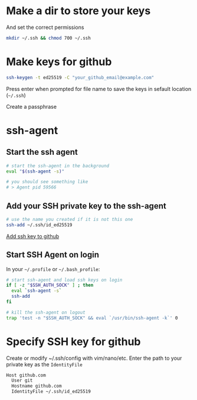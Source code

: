 # Make a dir to store your keys
And set the correct permissions
```bash
mkdir ~/.ssh && chmod 700 ~/.ssh
```

# Make keys for github
```bash
ssh-keygen -t ed25519 -C "your_github_email@example.com"
```

Press enter when prompted for file name to save the keys in sefault location (`~/.ssh`)

Create a passphrase

# ssh-agent

## Start the ssh agent
```bash
# start the ssh-agent in the background
eval "$(ssh-agent -s)"

# you should see something like 
# > Agent pid 59566
```

## Add your SSH private key to the ssh-agent
```bash
# use the name you created if it is not this one
ssh-add ~/.ssh/id_ed25519
```

[Add ssh key to github](https://docs.github.com/en/authentication/connecting-to-github-with-ssh/adding-a-new-ssh-key-to-your-github-account)

## Start SSH Agent on login

In your `~/.profile` or `~/.bash_profile`:
```bash
# start ssh-agent and load ssh keys on login
if [ -z "$SSH_AUTH_SOCK" ] ; then
  eval `ssh-agent -s`
  ssh-add
fi

# kill the ssh-agent on logout
trap 'test -n "$SSH_AUTH_SOCK" && eval `/usr/bin/ssh-agent -k`' 0
```

# Specify SSH key for github 

Create or modify ~/.ssh/config with vim/nano/etc. Enter the path to your private key as the `IdentityFile`
```bash
Host github.com
  User git
  Hostname github.com
  IdentityFile ~/.ssh/id_ed25519
```
